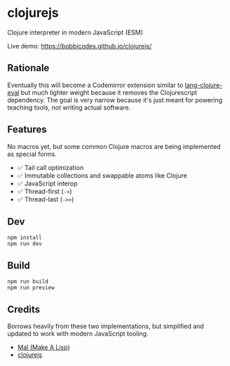 # clojurejs

Clojure interpreter in modern JavaScript (ESM)

Live demo: https://bobbicodes.github.io/clojurejs/

## Rationale

Eventually this will become a Codemirror extension similar to [lang-clojure-eval](https://github.com/bobbicodes/lang-clojure-eval/) but much lighter weight because it removes the Clojurescript dependency. The goal is very narrow because it's just meant for powering teaching tools, not writing actual software.

## Features

No macros yet, but some common Clojure macros are being implemented as special forms.

- ✅ Tail call optimization
- ✅ Immutable collections and swappable atoms like Clojure
- ✅ JavaScript interop
- ✅ Thread-first (`->`)
- ✅ Thread-last (`->>`)

## Dev

```
npm install
npm run dev
```

## Build

```
npm run build
npm run preview
```

## Credits

Borrows heavily from these two implementations, but simplified and updated to work with modern JavaScript tooling.

- [Mal (Make A Lisp)](https://github.com/kanaka/mal)
- [clojurejs](https://github.com/gnab/clojurejs)
